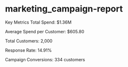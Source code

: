 # marketing_campaign-report
Key Metrics 
Total Spend: $1.36M

Average Spend per Customer: $605.80

Total Customers: 2,000

Response Rate: 14.91%

Campaign Conversions: 334 customers
